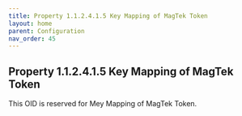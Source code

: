 ```yaml
---
title: Property 1.1.2.4.1.5 Key Mapping of MagTek Token
layout: home
parent: Configuration
nav_order: 45
---
```


## Property 1.1.2.4.1.5 Key Mapping of MagTek Token

This OID is reserved for Mey Mapping of MagTek Token.

##